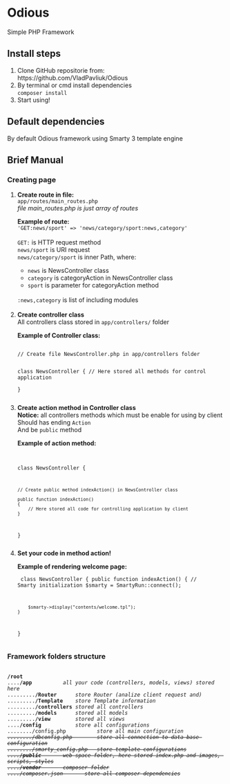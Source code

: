 # Odious
Simple PHP Framework

<h2>Install steps</h2>
<ol>
    <li> 
        Clone GitHub repositorie from: <br>
        https://github.com/VladPavliuk/Odious
    </li>
    <li>
        By terminal or cmd install dependencies <br>
        <code>composer install</code>
    </li>
    <li>
        Start using!
    </li>
</ol>

<h2>Default dependencies</h2>
By default Odious framework using Smarty 3 template engine

<h2>Brief Manual</h2>
<h3>Creating page</h3>
<ol>
    <li>
        <b>Create route in file:</b><br>
        <code>app/routes/main_routes.php</code><br>
        <i>file main_routes.php is just array of routes</i>
		<p>
		<b>Example of route:</b><br>
		<code>'GET:news/sport' => 'news/category/sport:news,category'</code><br>
		<br>
		<code>GET:</code> is HTTP request method<br>
		<code>news/sport</code> is URI request<br>
		<code>news/category/sport</code> is inner Path, where:
		<ul>
			<li><code>news</code> is NewsController class</li>
			<li><code>category</code> is categoryAction in NewsController class</li>
			<li><code>sport</code> is parameter for categoryAction method</li>
		</ul>
		<br>
		<code>:news,category</code> is list of including modules
		<br>
		<br>
    </li>
    <li>
		<b>Create controller class</b><br>
		All controllers class stored in <code>app/controllers/</code> folder
		<p>
			<b>Example of Controller class:</b><br>
			<pre><code>
// Create file NewsController.php in app/controllers folder
			
class NewsController 
{
	// Here stored all methods for control application			
}
			</pre></code>
		</p>
    </li>
    <li>
		<b>Create action method in Controller class</b><br>
		<b>Notice:</b> all controllers methods which must be enable for using by client<br>
		Should has ending <code>Action</code><br>
		And be <code>public</code> method
		<p>
			<b>Example of action method:</b><br>
			<pre><code>		
class NewsController 
{

	// Create public method indexAction() in NewsController class
	
	public function indexAction()
    {
        // Here stored all code for controlling application by client
    }			
}
			</pre></code>
		</p>
    </li>
    <li>
		<b>Set your code in method action!</b>
		<p>
			<b>Example of rendering welcome page:</b><br>
			<pre><code>
class NewsController 
{
	public function indexAction()
    {
        // Smarty initialization
        $smarty = SmartyRun::connect();

        $smarty->display("contents/welcome.tpl");
    }			
}
			</pre></code>
		</p>
    </li>
</ol>
<h3>Framework folders structure</h3>
<pre><code>		
<b>/root</b>
....<b>/app</b>		     <i>all your code (controllers, models, views) stored here</i>
.........<b>/Router</b>	     <i>store Router (analize client request and)</i>
.........<b>/Template</b>    <i>store Template information</i>
.........<b>/controllers</b> <i>stored all controllers</i>
.........<b>/models</b>	     <i>stored all models</i>
.........<b>/view</b> 	     <i>stored all views</i>
....<b>/config</b>           <i>store all configurations</i>
......../config.php 	     <i>store all main configuration<s/i>
......../dbconfig.php 	     <i>store all connection to data base configuration</i>
......../smarty_config.php   <i>store template configurations</i>
....<b>/public</b> 	     <i>web space folder, here stored index.php and images, scripts, styles</i>
....<b>/vendor</b> 	     <i>composer folder</i>
..../composer.json	     <i>store all composer dependencies</i>
</pre></code>
